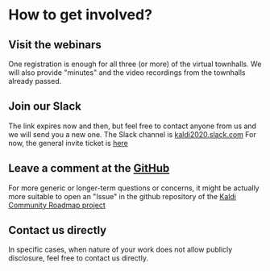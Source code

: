 # How to get involved? #

## Visit the webinars ##
One registration is enough for all three (or more) of the virtual townhalls.
We will also provide "minutes" and the video recordings from the townhalls already passed.

## Join our Slack ##
The link expires now and then, but feel free to contact anyone from us and we will send you a new one.
The Slack channel is [kaldi2020.slack.com](kaldi2020.slack.com)
For now, the general invite ticket is [here](https://join.slack.com/t/kaldi2020/shared_invite/zt-hnlec9ht-3RlQZV_be3eOvnRosMEL_Q)

## Leave a comment at the [GitHub](https://github.com/jtrmal/kaldi2020/issues) ##
For more generic or longer-term questions or concerns, it might be actually more
suitable to open an "Issue" in the github repository of the [Kaldi Community Roadmap project](https://github.com/jtrmal/kaldi2020/issues)

## Contact us directly ##
In specific cases, when nature of your work does not allow publicly disclosure, feel free to contact us directly.
